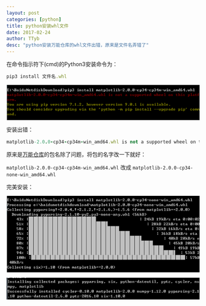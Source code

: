 ```yaml
---
layout: post
categories: [python]
title: python安装whl文件
date: 2017-02-24
author: TTyb
desc: "python安装万能仓库的whl文件出错，原来是文件名弄错了"
---
```


在命令指示符下(cmd)的Python3安装命令为：

~~~ruby
pip3 install 文件名.whl
~~~

<p style="text-align:center"><img src="/static/postimage/python/whl/996148-20170224083447570-949362846.png" class="img-responsive" style="display: block; margin-right: auto; margin-left: auto;"></p>

安装出错：

~~~ruby
matplotlib-2.0.0-cp34-cp34m-win_amd64.whl is not a supported wheel on this platform.
~~~

原来是[万能仓库](http://www.lfd.uci.edu/~gohlke/pythonlibs/)的包名除了问题，将包的名字改一下就好：

`matplotlib-2.0.0-cp34-cp34m-win_amd64.whl` 改成 `matplotlib-2.0.0-cp34-none-win_amd64.whl`

完美安装：

<p style="text-align:center"><img src="/static/postimage/python/whl/996148-20170224084306257-1962765744.png" class="img-responsive" style="display: block; margin-right: auto; margin-left: auto;"></p>

<p style="text-align:center"><img src="/static/postimage/python/whl/996148-20170224085315741-275552945.png" class="img-responsive" style="display: block; margin-right: auto; margin-left: auto;"></p>
